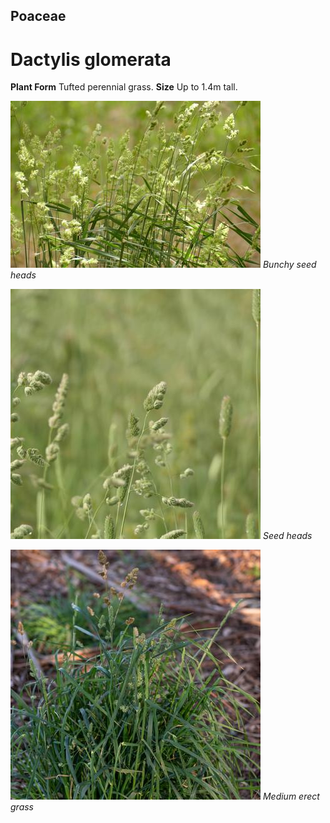 ## Poaceae
# Dactylis glomerata

**Plant Form** Tufted perennial grass. **Size** Up to 1.4m tall.


![Bunchy seed heads](8415_P6880666.jpg)
 *Bunchy seed heads* 

![Seed heads](69693_P1022144.jpg)
 *Seed heads* 

![Medium erect grass](62055__DSF2534.jpg)
 *Medium erect grass* 

